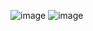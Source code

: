 ![image](https://github.com/user-attachments/assets/d02a5621-59ab-4836-b3c8-fd3f2bb3307e)
![image](https://github.com/user-attachments/assets/3d1ff01a-4e39-4f84-b3e9-12eb485bd295)

